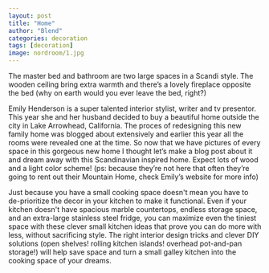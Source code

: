 ```yaml
---
layout: post
title: "Home"
author: "Blend"
categories: decoration
tags: [decoration]
image: nordroom/1.jpg
---
```


The master bed and bathroom are two large spaces in a Scandi style. The wooden ceiling bring extra warmth and there’s a lovely fireplace opposite the bed (why on earth would you ever leave the bed, right?)

Emily Henderson is a super talented interior stylist, writer and tv presentor. This year she and her husband decided to buy a beautiful home outside the city in Lake Arrowhead, California. The proces of redesigning this new family home was blogged about extensively and earlier this year all the rooms were revealed one at the time. So now that we have pictures of every space in this gorgeous new home I thought let’s make a blog post about it and dream away with this Scandinavian inspired home. Expect lots of wood and a light color scheme! (ps: because they’re not here that often they’re going to rent out their Mountain Home, check Emily’s website for more info)

Just because you have a small cooking space doesn't mean you have to de-prioritize the decor in your kitchen to make it functional. Even if your kitchen doesn't have spacious marble countertops, endless storage space, and an extra-large stainless steel fridge, you can maximize even the tiniest space with these clever small kitchen ideas that prove you can do more with less, without sacrificing style. The right interior design tricks and clever DIY solutions (open shelves! rolling kitchen islands! overhead pot-and-pan storage!) will help save space and turn a small galley kitchen into the cooking space of your dreams.